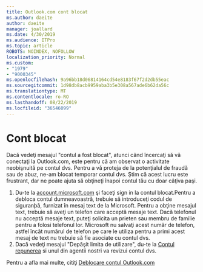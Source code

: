 ```yaml
---
title: Outlook.com cont blocat
ms.author: daeite
author: daeite
manager: joallard
ms.date: 4/30/2019
ms.audience: ITPro
ms.topic: article
ROBOTS: NOINDEX, NOFOLLOW
localization_priority: Normal
ms.custom:
- "1979"
- "9000345"
ms.openlocfilehash: 9a96bb18d06814164cd54e8183f67f2d2db55eac
ms.sourcegitcommit: 1d98db8acb9959aba3b5e308a567ade6b62da56c
ms.translationtype: MT
ms.contentlocale: ro-RO
ms.lasthandoff: 08/22/2019
ms.locfileid: "36546099"
---
```

# <a name="account-locked"></a>Cont blocat

Dacă vedeţi mesajul "contul a fost blocat", atunci când încercaţi să vă conectaţi la Outlook.com, este pentru că am observat o activitate neobişnuită pe contul dvs. Pentru a vă proteja de la potenţialul de fraudă sau de abuz, ne-am blocat temporar contul dvs. Ştim că acest lucru este frustrant, dar ne poate ajuta să obţineţi înapoi contul tău cu doar câţiva paşi.

1. Du-te la [account.microsoft.com](https://go.microsoft.com/fwlink/?linkid=2090484) şi faceţi sign in la contul blocat.Pentru a debloca contul dumneavoastră, trebuie să introduceţi codul de siguranþã, furnizat în mesaj text de la Microsoft. Pentru a obţine mesajul text, trebuie să aveţi un telefon care acceptă mesaje text. Dacă telefonul nu acceptă mesaje text, puteţi solicita un prieten sau membru de familie pentru a folosi telefonul lor. Microsoft nu salvaţi acest număr de telefon, astfel încât numărul de telefon pe care le utiliza pentru a primi acest mesaj de text nu trebuie să fie asociate cu contul dvs.
2. Dacă vedeţi mesajul "Depăşit limita de utilizare", du-te la [Contul repunerea](https://go.microsoft.com/fwlink/?linkid=2090483) si unul din agentii nostri va revizui contul dvs.

Pentru a afla mai multe, citiţi [Deblocare contul Outlook.com](https://support.office.com/article/f4ad2701-d166-4d8b-8a6a-9af2a1f8a4c4?wt.mc_id=Office_Outlook_com_Alchemy) 